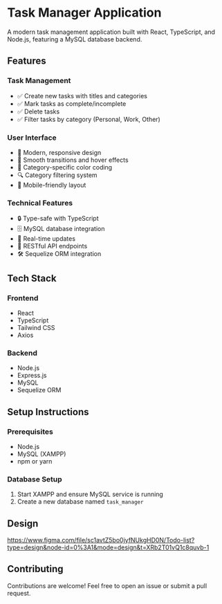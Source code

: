 # Task Manager Application

A modern task management application built with React, TypeScript, and Node.js, featuring a MySQL database backend.

## Features

### Task Management
- ✅ Create new tasks with titles and categories
- ✅ Mark tasks as complete/incomplete
- ✅ Delete tasks
- ✅ Filter tasks by category (Personal, Work, Other)

### User Interface
- 🎨 Modern, responsive design
- 💫 Smooth transitions and hover effects
- 🎯 Category-specific color coding
- 🔍 Category filtering system
- 📱 Mobile-friendly layout

### Technical Features
- 🔒 Type-safe with TypeScript
- 🗄️ MySQL database integration
- 🔄 Real-time updates
- 🎯 RESTful API endpoints
- 🛠️ Sequelize ORM integration

## Tech Stack

### Frontend
- React
- TypeScript
- Tailwind CSS
- Axios

### Backend
- Node.js
- Express.js
- MySQL
- Sequelize ORM

## Setup Instructions

### Prerequisites
- Node.js
- MySQL (XAMPP)
- npm or yarn

### Database Setup
1. Start XAMPP and ensure MySQL service is running
2. Create a new database named `task_manager`



## Design
 https://www.figma.com/file/sc1avtZ5bo0jyfNUkgHD0N/Todo-list?type=design&node-id=0%3A1&mode=design&t=XRb2T01vQ1c8quvb-1
## Contributing

Contributions are welcome! Feel free to open an issue or submit a pull request.

